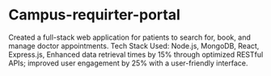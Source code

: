 # Campus-requirter-portal

Created a full-stack web application for patients to search for, book, and manage doctor appointments. Tech Stack Used: Node.js, MongoDB, React, Express.js, Enhanced data retrieval times by 15% through optimized RESTful APIs; improved user engagement by 25% with a user-friendly interface.
